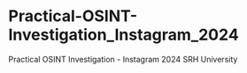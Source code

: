 # Practical-OSINT-Investigation_Instagram_2024
Practical OSINT Investigation - Instagram 2024 SRH University

